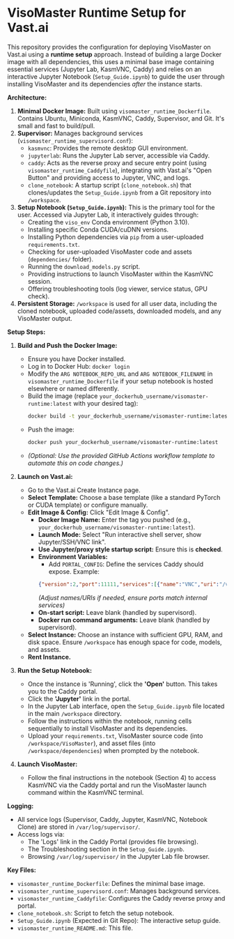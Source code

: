 # VisoMaster Runtime Setup for Vast.ai

This repository provides the configuration for deploying VisoMaster on Vast.ai using a **runtime setup** approach. Instead of building a large Docker image with all dependencies, this uses a minimal base image containing essential services (Jupyter Lab, KasmVNC, Caddy) and relies on an interactive Jupyter Notebook (`Setup_Guide.ipynb`) to guide the user through installing VisoMaster and its dependencies *after* the instance starts.

**Architecture:**

1.  **Minimal Docker Image:** Built using `visomaster_runtime_Dockerfile`. Contains Ubuntu, Miniconda, KasmVNC, Caddy, Supervisor, and Git. It's small and fast to build/pull.
2.  **Supervisor:** Manages background services (`visomaster_runtime_supervisord.conf`):
    *   `kasmvnc`: Provides the remote desktop GUI environment.
    *   `jupyterlab`: Runs the Jupyter Lab server, accessible via Caddy.
    *   `caddy`: Acts as the reverse proxy and secure entry point (using `visomaster_runtime_Caddyfile`), integrating with Vast.ai's "Open Button" and providing access to Jupyter, VNC, and logs.
    *   `clone_notebook`: A startup script (`clone_notebook.sh`) that clones/updates the `Setup_Guide.ipynb` from a Git repository into `/workspace`.
3.  **Setup Notebook (`Setup_Guide.ipynb`):** This is the primary tool for the user. Accessed via Jupyter Lab, it interactively guides through:
    *   Creating the `viso_env` Conda environment (Python 3.10).
    *   Installing specific Conda CUDA/cuDNN versions.
    *   Installing Python dependencies via `pip` from a user-uploaded `requirements.txt`.
    *   Checking for user-uploaded VisoMaster code and assets (`dependencies/` folder).
    *   Running the `download_models.py` script.
    *   Providing instructions to launch VisoMaster within the KasmVNC session.
    *   Offering troubleshooting tools (log viewer, service status, GPU check).
4.  **Persistent Storage:** `/workspace` is used for all user data, including the cloned notebook, uploaded code/assets, downloaded models, and any VisoMaster output.

**Setup Steps:**

1.  **Build and Push the Docker Image:**
    *   Ensure you have Docker installed.
    *   Log in to Docker Hub: `docker login`
    *   Modify the `ARG NOTEBOOK_REPO_URL` and `ARG NOTEBOOK_FILENAME` in `visomaster_runtime_Dockerfile` if your setup notebook is hosted elsewhere or named differently.
    *   Build the image (replace `your_dockerhub_username/visomaster-runtime:latest` with your desired tag):
        ```bash
        docker build -t your_dockerhub_username/visomaster-runtime:latest -f visomaster_runtime_Dockerfile .
        ```
    *   Push the image:
        ```bash
        docker push your_dockerhub_username/visomaster-runtime:latest
        ```
    *   *(Optional: Use the provided GitHub Actions workflow template to automate this on code changes.)*

2.  **Launch on Vast.ai:**
    *   Go to the Vast.ai Create Instance page.
    *   **Select Template:** Choose a base template (like a standard PyTorch or CUDA template) or configure manually.
    *   **Edit Image & Config:** Click "Edit Image & Config".
        *   **Docker Image Name:** Enter the tag you pushed (e.g., `your_dockerhub_username/visomaster-runtime:latest`).
        *   **Launch Mode:** Select "Run interactive shell server, show Jupyter/SSH/VNC link".
        *   **Use Jupyter/proxy style startup script:** Ensure this is **checked**.
        *   **Environment Variables:**
            *   Add `PORTAL_CONFIG`: Define the services Caddy should expose. Example:
              ```json
              {"version":2,"port":11111,"services":[{"name":"VNC","uri":"/vnc/","proto":"http","rewrite":true,"auth":true},{"name":"Jupyter","uri":"/jupyter/","proto":"http","rewrite":true,"auth":true},{"name":"Logs","uri":"/logs/","auth":true}]}
              ```
              *(Adjust names/URIs if needed, ensure ports match internal services)*
        *   **On-start script:** Leave blank (handled by supervisord).
        *   **Docker run command arguments:** Leave blank (handled by supervisord).
    *   **Select Instance:** Choose an instance with sufficient GPU, RAM, and disk space. Ensure `/workspace` has enough space for code, models, and assets.
    *   **Rent Instance.**

3.  **Run the Setup Notebook:**
    *   Once the instance is 'Running', click the **'Open'** button. This takes you to the Caddy portal.
    *   Click the **'Jupyter'** link in the portal.
    *   In the Jupyter Lab interface, open the `Setup_Guide.ipynb` file located in the main `/workspace` directory.
    *   Follow the instructions within the notebook, running cells sequentially to install VisoMaster and its dependencies.
    *   Upload your `requirements.txt`, VisoMaster source code (into `/workspace/VisoMaster`), and asset files (into `/workspace/dependencies`) when prompted by the notebook.

4.  **Launch VisoMaster:**
    *   Follow the final instructions in the notebook (Section 4) to access KasmVNC via the Caddy portal and run the VisoMaster launch command within the KasmVNC terminal.

**Logging:**

*   All service logs (Supervisor, Caddy, Jupyter, KasmVNC, Notebook Clone) are stored in `/var/log/supervisor/`.
*   Access logs via:
    *   The 'Logs' link in the Caddy Portal (provides file browsing).
    *   The Troubleshooting section in the `Setup_Guide.ipynb`.
    *   Browsing `/var/log/supervisor/` in the Jupyter Lab file browser.

**Key Files:**

*   `visomaster_runtime_Dockerfile`: Defines the minimal base image.
*   `visomaster_runtime_supervisord.conf`: Manages background services.
*   `visomaster_runtime_Caddyfile`: Configures the Caddy reverse proxy and portal.
*   `clone_notebook.sh`: Script to fetch the setup notebook.
*   `Setup_Guide.ipynb` (Expected in Git Repo): The interactive setup guide.
*   `visomaster_runtime_README.md`: This file.
